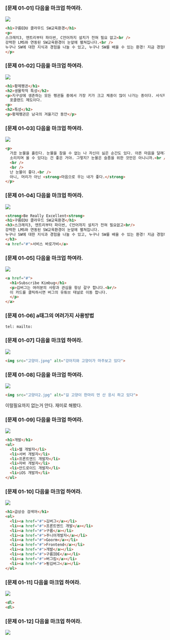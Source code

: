 ### [문제 01-01] 다음을 마크업 하여라.

![](images/01-01/01-01.png)

```HTML
<h1>구름EDU 클라우드 SW교육환경</h1>
<p>
스크래치3, 엔트리부터 파이썬, C언어까지 설치가 전혀 필요 없고<br />
강력한 LMS와 연동된 SW교육환경이 눈앞에 펼쳐집니다.<br />
누구나 SW에 대한 지식과 경험을 나눌 수 있고, 누구나 SW를 배울 수 있는 환경! 지금 경험해보세요!
</p>

```

### [문제 01-02] 다음을 마크업 하여라.

![](images/01-01/01-02.png)

```HTML
<h1>황제펭귄</h1>
<h2>생물학적 특성</h2>
<p>지구상에 생존하는 모든 펭귄들 중에서 가장 키가 크고 체중이 많이 나가는 종이다. 서식지는 남극과
  포클랜드 제도이다.
<p>
<h2>특성</h2>
<p>황제펭귄은 남극의 겨울기간 동안</p>
```

### [문제 01-03] 다음을 마크업 하여라.

![](images/01-01/01-03.png)

```HTML
<p>
  가끔 눈물을 흘린다. 눈물을 참을 수 없는 나 자신이 싫은 순간도 있다. 아픈 마음을 달래기 위해,
  소리치며 울 수 있다는 건 좋은 거야. 그렇지? 눈물은 슬픔을 위한 것만은 아니니까.<br />
  <br />
  <br />
  난 눈물이 좋다.<br />
  아니, 머리가 아닌 <strong>마음으로 우는 내가 좋다.</strong>
</p>
```

### [문제 01-04] 다음을 마크업 하여라.

![](images/01-01/01-04.png)

```HTML
<strong>Be Really Excellent<strong>
<h1>구름EDU 클라우드 SW교육환경</h1>
<h3>스크래치3, 엔트리부터 파이썬, C언어까지 설치가 전혀 필요없고<br/>
강력한 LMS와 연동된 SW교육환경이 눈앞에 펼쳐집니다.
누구나 SW에 대한 지식과 경험을 나눌 수 있고, 누구나 SW를 배울 수 있는 환경! 지금 경험해 보세요!
</h3>
<a href="#">서비스 바로가비</a>
```

### [문제 01-05] 다음을 마크업 하여라.

![](images/01-01/01-05.png)

```HTML
<a href="#">
  <h1>Subscribe Kimbug</h1>
  <p>김버그는 여러분의 사랑과 관심을 항상 갈구 합니다.<br/>
  이 카드를 클릭하시면 버그의 유튜브 태널로 이동 합니다.
  </p>
</a>

```

### [문제 01-06] a태그의 여러가지 사용방법

```HTML
tel: mailto:
```

### [문제 01-07] 다음을 마크업 하여라.

![](images/01-01/01-07.png)

```HTML
<img src="고양이.jpng" alt="강아지와 고양이가 마주보고 있다">
```

### [문제 01-08] 다음을 마크업 하여라.

![](images/01-01/01-08.png)

```HTML
<img src="고양이2.jpg" alt="길 고양이 한마리 먼 산 응시 하고 있다">
```

이럴필요까지 없는거 안다. 재미로 해봤다.

### [문제 01-09] 다음을 마크업 하여라.

![](images/01-01/01-09.png)

```HTML
<h1>개발</h1>
<ul>
  <li>웹 개발자</li>
  <li>서버 개발자</li>
  <li>프론트엔드 개발자</li>
  <li>자바 개발자</li>
  <li>안드로이드 개발자</li>
  <li>iOS 개발자</li>
</ul>

```

### [문제 01-10] 다음을 마크업 하여라.

![](images/01-01/01-10.png)

```HTML
<h1>급상승 검색어</h1>
<ol>
  <li><a href="#">김버그</a></li>
  <li><a href="#">프론트엔드 개발</a></li>
  <li><a href="#">구름</a></li>
  <li><a href="#">주니어개발자</a></li>
  <li><a href="#">Goorm</a></li>
  <li><a href="#">Frontend</a></li>
  <li><a href="#">개발</a></li>
  <li><a href="#">구름IDE</a></li>
  <li><a href="#">버그킴</a></li>
  <li><a href="#">튕김버그</a></li>
</ol>

```

### [문제 01-11] 다음을 마크업 하여라.

![](images/01-01/01-11.png)

```HTML
<dl>
<dl>

```

### [문제 01-12] 다음을 마크업 하여라.

![](images/01-01/01-12.png)

```HTML

```
